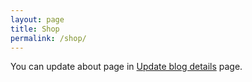 ```yaml
---
layout: page
title: Shop
permalink: /shop/
---
```


You can update about page in [Update blog details](http://www.keralahost.in/update_blog) page.
